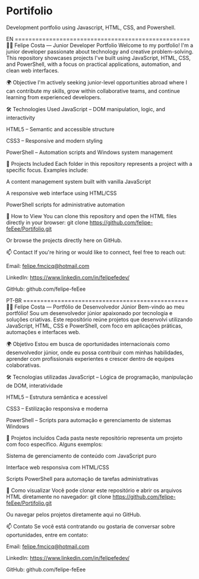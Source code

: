 # Portifolio
Development portfolio using Javascript, HTML, CSS, and Powershell.

EN ===================================================
🧑‍💻 Felipe Costa — Junior Developer Portfolio
Welcome to my portfolio! I'm a junior developer passionate about technology and creative problem-solving. This repository showcases projects I've built using JavaScript, HTML, CSS, and PowerShell, with a focus on practical applications, automation, and clean web interfaces.

🌍 Objective
I'm actively seeking junior-level opportunities abroad where I can contribute my skills, grow within collaborative teams, and continue learning from experienced developers.

🛠️ Technologies Used
JavaScript – DOM manipulation, logic, and interactivity

HTML5 – Semantic and accessible structure

CSS3 – Responsive and modern styling

PowerShell – Automation scripts and Windows system management

📁 Projects Included
Each folder in this repository represents a project with a specific focus. Examples include:

A content management system built with vanilla JavaScript

A responsive web interface using HTML/CSS

PowerShell scripts for administrative automation

🚀 How to View
You can clone this repository and open the HTML files directly in your browser: git clone https://github.com/felipe-feEee/Portifolio.git

Or browse the projects directly here on GitHub.

📫 Contact
If you're hiring or would like to connect, feel free to reach out:

Email: felipe.fmcicq@hotmail.com

LinkedIn: https://www.linkedin.com/in/felipefedev/

GitHub: github.com/felipe-feEee



PT-BR ================================================
🧑‍💻 Felipe Costa — Portfólio de Desenvolvedor Júnior
Bem-vindo ao meu portfólio! Sou um desenvolvedor júnior apaixonado por tecnologia e soluções criativas. Este repositório reúne projetos que desenvolvi utilizando JavaScript, HTML, CSS e PowerShell, com foco em aplicações práticas, automações e interfaces web.

🌍 Objetivo
Estou em busca de oportunidades internacionais como desenvolvedor júnior, onde eu possa contribuir com minhas habilidades, aprender com profissionais experientes e crescer dentro de equipes colaborativas.

🛠️ Tecnologias utilizadas
JavaScript – Lógica de programação, manipulação de DOM, interatividade

HTML5 – Estrutura semântica e acessível

CSS3 – Estilização responsiva e moderna

PowerShell – Scripts para automação e gerenciamento de sistemas Windows

📁 Projetos incluídos
Cada pasta neste repositório representa um projeto com foco específico. Alguns exemplos:

Sistema de gerenciamento de conteúdo com JavaScript puro

Interface web responsiva com HTML/CSS

Scripts PowerShell para automação de tarefas administrativas

🚀 Como visualizar
Você pode clonar este repositório e abrir os arquivos HTML diretamente no navegador: git clone https://github.com/felipe-feEee/Portifolio.git

Ou navegar pelos projetos diretamente aqui no GitHub.

📫 Contato
Se você está contratando ou gostaria de conversar sobre oportunidades, entre em contato:

Email: felipe.fmcicq@hotmail.com

LinkedIn: https://www.linkedin.com/in/felipefedev/

GitHub: github.com/felipe-feEee
